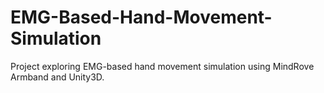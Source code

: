 # EMG-Based-Hand-Movement-Simulation
Project exploring EMG-based hand movement simulation using MindRove Armband and Unity3D.
